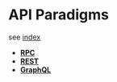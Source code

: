 # API Paradigms

see [index](./index.md)

* **[RPC](./rpc.md)**
* **[REST](./rest.md)**
* **[GraphQL](./graphql.md)**